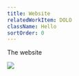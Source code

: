 ```yaml
---
title: Website
relatedWorkItem: DOLO
className: Hello
sortOrder: 0
---
```


The website

![](/img/work/DOLO--Featured--1.png)
